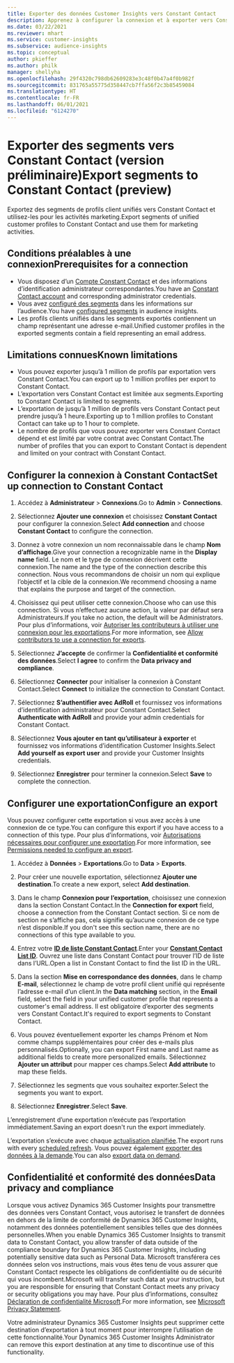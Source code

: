 ```yaml
---
title: Exporter des données Customer Insights vers Constant Contact
description: Apprenez à configurer la connexion et à exporter vers Constant Contact.
ms.date: 03/22/2021
ms.reviewer: mhart
ms.service: customer-insights
ms.subservice: audience-insights
ms.topic: conceptual
author: pkieffer
ms.author: philk
manager: shellyha
ms.openlocfilehash: 29f4320c798db62609283e3c48f0b47a4f0b982f
ms.sourcegitcommit: 831765a55775d358447cb7ffa56f2c3b85459084
ms.translationtype: HT
ms.contentlocale: fr-FR
ms.lasthandoff: 06/01/2021
ms.locfileid: "6124270"
---
```

# <a name="export-segments-to-constant-contact-preview"></a><span data-ttu-id="1f6ee-103">Exporter des segments vers Constant Contact (version préliminaire)</span><span class="sxs-lookup"><span data-stu-id="1f6ee-103">Export segments to Constant Contact (preview)</span></span>

<span data-ttu-id="1f6ee-104">Exportez des segments de profils client unifiés vers Constant Contact et utilisez-les pour les activités marketing.</span><span class="sxs-lookup"><span data-stu-id="1f6ee-104">Export segments of unified customer profiles to Constant Contact and use them for marketing activities.</span></span> 

## <a name="prerequisites-for-a-connection"></a><span data-ttu-id="1f6ee-105">Conditions préalables à une connexion</span><span class="sxs-lookup"><span data-stu-id="1f6ee-105">Prerequisites for a connection</span></span>

-   <span data-ttu-id="1f6ee-106">Vous disposez d’un [Compte Constant Contact](https://www.constantcontact.com/account-home) et des informations d’identification administrateur correspondantes.</span><span class="sxs-lookup"><span data-stu-id="1f6ee-106">You have an [Constant Contact account](https://www.constantcontact.com/account-home) and corresponding administrator credentials.</span></span>
-   <span data-ttu-id="1f6ee-107">Vous avez [configuré des segments](segments.md) dans les informations sur l’audience.</span><span class="sxs-lookup"><span data-stu-id="1f6ee-107">You have [configured segments](segments.md) in audience insights.</span></span>
-   <span data-ttu-id="1f6ee-108">Les profils clients unifiés dans les segments exportés contiennent un champ représentant une adresse e-mail.</span><span class="sxs-lookup"><span data-stu-id="1f6ee-108">Unified customer profiles in the exported segments contain a field representing an email address.</span></span>

## <a name="known-limitations"></a><span data-ttu-id="1f6ee-109">Limitations connues</span><span class="sxs-lookup"><span data-stu-id="1f6ee-109">Known limitations</span></span>

- <span data-ttu-id="1f6ee-110">Vous pouvez exporter jusqu’à 1 million de profils par exportation vers Constant Contact.</span><span class="sxs-lookup"><span data-stu-id="1f6ee-110">You can export up to 1 million profiles per export to Constant Contact.</span></span>
- <span data-ttu-id="1f6ee-111">L’exportation vers Constant Contact est limitée aux segments.</span><span class="sxs-lookup"><span data-stu-id="1f6ee-111">Exporting to Constant Contact is limited to segments.</span></span>
- <span data-ttu-id="1f6ee-112">L’exportation de jusqu’à 1 million de profils vers Constant Contact peut prendre jusqu’à 1 heure.</span><span class="sxs-lookup"><span data-stu-id="1f6ee-112">Exporting up to 1 million profiles to Constant Contact can take up to 1 hour to complete.</span></span> 
- <span data-ttu-id="1f6ee-113">Le nombre de profils que vous pouvez exporter vers Constant Contact dépend et est limité par votre contrat avec Constant Contact.</span><span class="sxs-lookup"><span data-stu-id="1f6ee-113">The number of profiles that you can export to Constant Contact is dependent and limited on your contract with Constant Contact.</span></span>

## <a name="set-up-connection-to-constant-contact"></a><span data-ttu-id="1f6ee-114">Configurer la connexion à Constant Contact</span><span class="sxs-lookup"><span data-stu-id="1f6ee-114">Set up connection to Constant Contact</span></span>

1. <span data-ttu-id="1f6ee-115">Accédez à **Administrateur** > **Connexions**.</span><span class="sxs-lookup"><span data-stu-id="1f6ee-115">Go to **Admin** > **Connections**.</span></span>

1. <span data-ttu-id="1f6ee-116">Sélectionnez **Ajouter une connexion** et choisissez **Constant Contact** pour configurer la connexion.</span><span class="sxs-lookup"><span data-stu-id="1f6ee-116">Select **Add connection** and choose **Constant Contact** to configure the connection.</span></span>

1. <span data-ttu-id="1f6ee-117">Donnez à votre connexion un nom reconnaissable dans le champ **Nom d’affichage**.</span><span class="sxs-lookup"><span data-stu-id="1f6ee-117">Give your connection a recognizable name in the **Display name** field.</span></span> <span data-ttu-id="1f6ee-118">Le nom et le type de connexion décrivent cette connexion.</span><span class="sxs-lookup"><span data-stu-id="1f6ee-118">The name and the type of the connection describe this connection.</span></span> <span data-ttu-id="1f6ee-119">Nous vous recommandons de choisir un nom qui explique l’objectif et la cible de la connexion.</span><span class="sxs-lookup"><span data-stu-id="1f6ee-119">We recommend choosing a name that explains the purpose and target of the connection.</span></span>

1. <span data-ttu-id="1f6ee-120">Choisissez qui peut utiliser cette connexion.</span><span class="sxs-lookup"><span data-stu-id="1f6ee-120">Choose who can use this connection.</span></span> <span data-ttu-id="1f6ee-121">Si vous n’effectuez aucune action, la valeur par défaut sera Administrateurs.</span><span class="sxs-lookup"><span data-stu-id="1f6ee-121">If you take no action, the default will be Administrators.</span></span> <span data-ttu-id="1f6ee-122">Pour plus d’informations, voir [Autoriser les contributeurs à utiliser une connexion pour les exportations](connections.md#allow-contributors-to-use-a-connection-for-exports).</span><span class="sxs-lookup"><span data-stu-id="1f6ee-122">For more information, see [Allow contributors to use a connection for exports](connections.md#allow-contributors-to-use-a-connection-for-exports).</span></span>

1. <span data-ttu-id="1f6ee-123">Sélectionnez **J’accepte** de confirmer la **Confidentialité et conformité des données**.</span><span class="sxs-lookup"><span data-stu-id="1f6ee-123">Select **I agree** to confirm the **Data privacy and compliance**.</span></span>

1. <span data-ttu-id="1f6ee-124">Sélectionnez **Connecter** pour initialiser la connexion à Constant Contact.</span><span class="sxs-lookup"><span data-stu-id="1f6ee-124">Select **Connect** to initialize the connection to Constant Contact.</span></span>

1. <span data-ttu-id="1f6ee-125">Sélectionnez **S’authentifier avec AdRoll** et fournissez vos informations d’identification administrateur pour Constant Contact.</span><span class="sxs-lookup"><span data-stu-id="1f6ee-125">Select **Authenticate with AdRoll** and provide your admin credentials for Constant Contact.</span></span> 

1. <span data-ttu-id="1f6ee-126">Sélectionnez **Vous ajouter en tant qu’utilisateur à exporter** et fournissez vos informations d’identification Customer Insights.</span><span class="sxs-lookup"><span data-stu-id="1f6ee-126">Select **Add yourself as export user** and provide your Customer Insights credentials.</span></span>

1. <span data-ttu-id="1f6ee-127">Sélectionnez **Enregistrer** pour terminer la connexion.</span><span class="sxs-lookup"><span data-stu-id="1f6ee-127">Select **Save** to complete the connection.</span></span>

## <a name="configure-an-export"></a><span data-ttu-id="1f6ee-128">Configurer une exportation</span><span class="sxs-lookup"><span data-stu-id="1f6ee-128">Configure an export</span></span>

<span data-ttu-id="1f6ee-129">Vous pouvez configurer cette exportation si vous avez accès à une connexion de ce type.</span><span class="sxs-lookup"><span data-stu-id="1f6ee-129">You can configure this export if you have access to a connection of this type.</span></span> <span data-ttu-id="1f6ee-130">Pour plus d’informations, voir [Autorisations nécessaires pour configurer une exportation](export-destinations.md#set-up-a-new-export).</span><span class="sxs-lookup"><span data-stu-id="1f6ee-130">For more information, see [Permissions needed to configure an export](export-destinations.md#set-up-a-new-export).</span></span>

1. <span data-ttu-id="1f6ee-131">Accédez à **Données** > **Exportations**.</span><span class="sxs-lookup"><span data-stu-id="1f6ee-131">Go to **Data** > **Exports**.</span></span>

1. <span data-ttu-id="1f6ee-132">Pour créer une nouvelle exportation, sélectionnez **Ajouter une destination**.</span><span class="sxs-lookup"><span data-stu-id="1f6ee-132">To create a new export, select **Add destination**.</span></span>

1. <span data-ttu-id="1f6ee-133">Dans le champ **Connexion pour l’exportation**, choisissez une connexion dans la section Constant Contact.</span><span class="sxs-lookup"><span data-stu-id="1f6ee-133">In the **Connection for export** field, choose a connection from the Constant Contact section.</span></span> <span data-ttu-id="1f6ee-134">Si ce nom de section ne s’affiche pas, cela signifie qu’aucune connexion de ce type n’est disponible.</span><span class="sxs-lookup"><span data-stu-id="1f6ee-134">If you don't see this section name, there are no connections of this type available to you.</span></span>

1. <span data-ttu-id="1f6ee-135">Entrez votre [**ID de liste Constant Contact**](https://app.constantcontact.com/pages/contacts/ui#lists).</span><span class="sxs-lookup"><span data-stu-id="1f6ee-135">Enter your [**Constant Contact List ID**](https://app.constantcontact.com/pages/contacts/ui#lists).</span></span> <span data-ttu-id="1f6ee-136">Ouvrez une liste dans Constant Contact pour trouver l’ID de liste dans l’URL.</span><span class="sxs-lookup"><span data-stu-id="1f6ee-136">Open a list in Constant Contact to find the list ID in the URL.</span></span>

1. <span data-ttu-id="1f6ee-137">Dans la section **Mise en correspondance des données**, dans le champ **E-mail**, sélectionnez le champ de votre profil client unifié qui représente l’adresse e-mail d’un client.</span><span class="sxs-lookup"><span data-stu-id="1f6ee-137">In the **Data matching** section, in the **Email** field, select the field in your unified customer profile that represents a customer's email address.</span></span> <span data-ttu-id="1f6ee-138">Il est obligatoire d’exporter des segments vers Constant Contact.</span><span class="sxs-lookup"><span data-stu-id="1f6ee-138">It's required to export segments to Constant Contact.</span></span>

1. <span data-ttu-id="1f6ee-139">Vous pouvez éventuellement exporter les champs Prénom et Nom comme champs supplémentaires pour créer des e-mails plus personnalisés.</span><span class="sxs-lookup"><span data-stu-id="1f6ee-139">Optionally, you can export First name and Last name as additional fields to create more personalized emails.</span></span> <span data-ttu-id="1f6ee-140">Sélectionnez **Ajouter un attribut** pour mapper ces champs.</span><span class="sxs-lookup"><span data-stu-id="1f6ee-140">Select **Add attribute** to map these fields.</span></span>

1. <span data-ttu-id="1f6ee-141">Sélectionnez les segments que vous souhaitez exporter.</span><span class="sxs-lookup"><span data-stu-id="1f6ee-141">Select the segments you want to export.</span></span>

1. <span data-ttu-id="1f6ee-142">Sélectionnez **Enregistrer**.</span><span class="sxs-lookup"><span data-stu-id="1f6ee-142">Select **Save**.</span></span>

<span data-ttu-id="1f6ee-143">L’enregistrement d’une exportation n’exécute pas l’exportation immédiatement.</span><span class="sxs-lookup"><span data-stu-id="1f6ee-143">Saving an export doesn't run the export immediately.</span></span>

<span data-ttu-id="1f6ee-144">L’exportation s’exécute avec chaque [actualisation planifiée](system.md#schedule-tab).</span><span class="sxs-lookup"><span data-stu-id="1f6ee-144">The export runs with every [scheduled refresh](system.md#schedule-tab).</span></span> <span data-ttu-id="1f6ee-145">Vous pouvez également [exporter des données à la demande](export-destinations.md#run-exports-on-demand).</span><span class="sxs-lookup"><span data-stu-id="1f6ee-145">You can also [export data on demand](export-destinations.md#run-exports-on-demand).</span></span> 


## <a name="data-privacy-and-compliance"></a><span data-ttu-id="1f6ee-146">Confidentialité et conformité des données</span><span class="sxs-lookup"><span data-stu-id="1f6ee-146">Data privacy and compliance</span></span>

<span data-ttu-id="1f6ee-147">Lorsque vous activez Dynamics 365 Customer Insights pour transmettre des données vers Constant Contact, vous autorisez le transfert de données en dehors de la limite de conformité de Dynamics 365 Customer Insights, notamment des données potentiellement sensibles telles que des données personnelles.</span><span class="sxs-lookup"><span data-stu-id="1f6ee-147">When you enable Dynamics 365 Customer Insights to transmit data to Constant Contact, you allow transfer of data outside of the compliance boundary for Dynamics 365 Customer Insights, including potentially sensitive data such as Personal Data.</span></span> <span data-ttu-id="1f6ee-148">Microsoft transférera ces données selon vos instructions, mais vous êtes tenu de vous assurer que Constant Contact respecte les obligations de confidentialité ou de sécurité qui vous incombent.</span><span class="sxs-lookup"><span data-stu-id="1f6ee-148">Microsoft will transfer such data at your instruction, but you are responsible for ensuring that Constant Contact meets any privacy or security obligations you may have.</span></span> <span data-ttu-id="1f6ee-149">Pour plus d’informations, consultez [Déclaration de confidentialité Microsoft](https://go.microsoft.com/fwlink/?linkid=396732).</span><span class="sxs-lookup"><span data-stu-id="1f6ee-149">For more information, see [Microsoft Privacy Statement](https://go.microsoft.com/fwlink/?linkid=396732).</span></span>

<span data-ttu-id="1f6ee-150">Votre administrateur Dynamics 365 Customer Insights peut supprimer cette destination d’exportation à tout moment pour interrompre l’utilisation de cette fonctionnalité.</span><span class="sxs-lookup"><span data-stu-id="1f6ee-150">Your Dynamics 365 Customer Insights Administrator can remove this export destination at any time to discontinue use of this functionality.</span></span>

